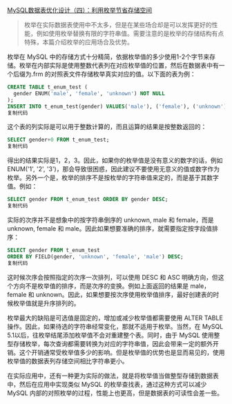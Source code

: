 [MySQL数据表优化设计（四）：利用枚举节省存储空间](https://juejin.cn/post/6968444738009563143)

> 枚举在实际数据表使用中不太多，但是在某些场合却是可以发挥更好的性能，例如使用枚举替换有限的字符串值。需要注意的是枚举的存储结构有点特殊，本篇介绍枚举的应用场合及优势。

枚举在 MySQL 中的存储方式十分精简，依据枚举值的多少使用1-2个字节来存储。枚举在内部实际是使用整数代表列在对应枚举值的位置，然后在数据表中有一个后缀为.frm 的对照表文件存储枚举真实对应的值。以下面的表为例：

```sql
CREATE TABLE t_enum_test (
  gender ENUM('male', 'female', 'unknown') NOT NULL
);
INSERT INTO t_enum_test(gender) VALUES('male'), ('female'), ('unknown');
复制代码
```

这个表的列实际是可以用于整数计算的，而且运算的结果是按整数返回的：

```sql
SELECT gender+0 FROM t_enum_test;
复制代码
```

得出的结果实际是1，2，3。因此，如果你的枚举值是没有意义的数字的话，例如 ENUM('1', '2', '3')，那会导致很困惑，因此建议不要使用无意义的值或数字作为枚举。另外一个是，枚举的排序不是按枚举的字符串值来定的，而是基于其数字值。例如：

```sql
SELECT gender FROM t_enum_test ORDER BY gender DESC;
复制代码
```

实际的次序并不是想象中的按字符串倒序的 unknown, male 和 female，而是 unknown, female 和 male。因此如果想要准确的排序，就需要指定按字段值排序：

```sql
SELECT gender FROM t_enum_test 
ORDER BY FIELD(gender, 'unknown', 'female', 'male') DESC;
复制代码
```

这时候次序会按照指定的次序一次排列，可以使用 DESC 和 ASC 明确方向，但这个方向不是枚举值的排序，而是次序的变换。例如上面返回的结果是 male，female 和 unknown。因此，如果想要按次序使用枚举值排序，最好创建表的时候枚举值就是升序排列的。

枚举最大的缺陷是可选值是固定的，增加或减少枚举值都需要使用 ALTER TABLE 操作。因此，如果待选的字符串经常变化，那就不适用于枚举。当然，在 MySQL 5.1以后，往枚举结尾添加枚举值不会对重建整个表。同时，由于 MySQL 使用整型存储枚举，每次查询都需要转换为对应的字符串值，因此会带来一定的额外开销。这个开销通常受枚举值多少的影响。但是枚举值的优势也是显而易见的，使用枚举值的数据表列存储空间相比字符串更小。

在实际应用中，还有一种更为实际的做法，就是将枚举值当做整型存储到数据表中，然后在应用中实现类似 MySQL 的枚举查找表，通过这种方式可以减少 MySQL 内部的对照枚举的过程，性能上也更高，但是数据表的可读性会差一些。